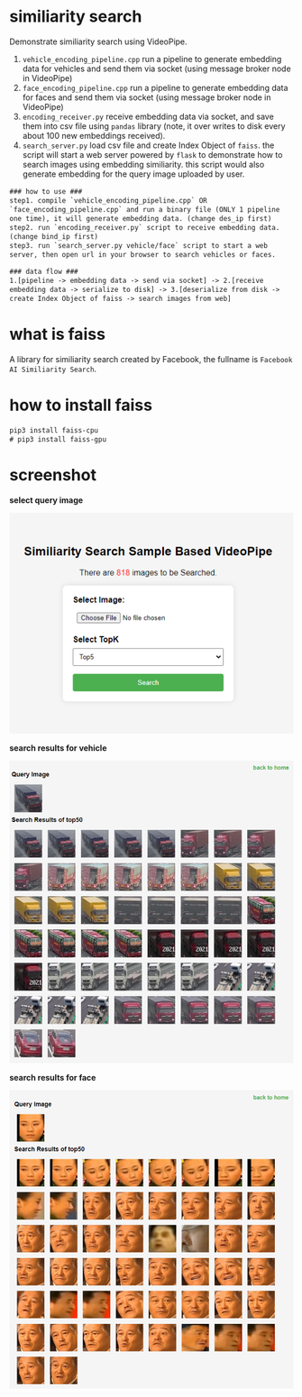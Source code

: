 # similiarity search #

Demonstrate similiarity search using VideoPipe.

1. `vehicle_encoding_pipeline.cpp` run a pipeline to generate embedding data for vehicles and send them via socket (using message broker node in VideoPipe)
1. `face_encoding_pipeline.cpp` run a pipeline to generate embedding data for faces and send them via socket (using message broker node in VideoPipe)
2. `encoding_receiver.py` receive embedding data via socket, and save them into csv file using `pandas` library (note, it over writes to disk every about 100 new embeddings received).
3. `search_server.py` load csv file and create Index Object of `faiss`. the script will start a web server powered by `flask` to demonstrate how to search images using embedding similiarity. this script would also generate embedding for the query image uploaded by user.

```
### how to use ###
step1. compile `vehicle_encoding_pipeline.cpp` OR `face_encoding_pipeline.cpp` and run a binary file (ONLY 1 pipeline one time), it will generate embedding data. (change des_ip first)
step2. run `encoding_receiver.py` script to receive embedding data. (change bind_ip first)
step3. run `search_server.py vehicle/face` script to start a web server, then open url in your browser to search vehicles or faces.
```

```
### data flow ###
1.[pipeline -> embedding data -> send via socket] -> 2.[receive embedding data -> serialize to disk] -> 3.[deserialize from disk -> create Index Object of faiss -> search images from web]
```

# what is faiss #
A library for similiarity search created by Facebook, the fullname is `Facebook AI Similiarity Search`.

# how to install faiss #
```
pip3 install faiss-cpu 
# pip3 install faiss-gpu
```

# screenshot #
**select query image**

![](../../doc/p44.png)

**search results for vehicle**

![](../../doc/p43.png)

**search results for face**

![](../../doc/p45.png)